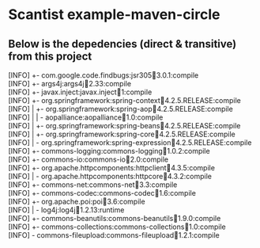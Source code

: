 # Scantist example-maven-circle
 
## Below is the depedencies (direct & transitive) from this project 

  [INFO] +- com.google.code.findbugs:jsr305:jar:3.0.1:compile<br/>
 [INFO] +- args4j:args4j:jar:2.33:compile<br/>
 [INFO] +- javax.inject:javax.inject:jar:1:compile<br/>
 [INFO] +- org.springframework:spring-context:jar:4.2.5.RELEASE:compile<br/>
 [INFO] |  +- org.springframework:spring-aop:jar:4.2.5.RELEASE:compile<br/>
 [INFO] |  |  \- aopalliance:aopalliance:jar:1.0:compile<br/>
 [INFO] |  +- org.springframework:spring-beans:jar:4.2.5.RELEASE:compile<br/>
 [INFO] |  +- org.springframework:spring-core:jar:4.2.5.RELEASE:compile<br/>
 [INFO] |  \- org.springframework:spring-expression:jar:4.2.5.RELEASE:compile<br/>
 [INFO] +- commons-logging:commons-logging:jar:1.0.2:compile<br/>
 [INFO] +- commons-io:commons-io:jar:2.0:compile<br/>
 [INFO] +- org.apache.httpcomponents:httpclient:jar:4.3.5:compile<br/>
 [INFO] |  \- org.apache.httpcomponents:httpcore:jar:4.3.2:compile<br/>
 [INFO] +- commons-net:commons-net:jar:3.3:compile<br/>
 [INFO] +- commons-codec:commons-codec:jar:1.6:compile<br/>
 [INFO] +- org.apache.poi:poi:jar:3.6:compile<br/>
 [INFO] |  \- log4j:log4j:jar:1.2.13:runtime<br/>
 [INFO] +- commons-beanutils:commons-beanutils:jar:1.9.0:compile<br/>
 [INFO] +- commons-collections:commons-collections:jar:1.0:compile<br/>
 [INFO] \- commons-fileupload:commons-fileupload:jar:1.2.1:compile<br/>

